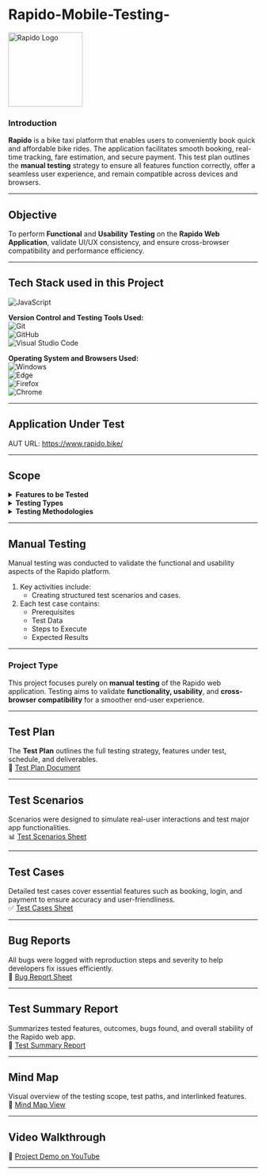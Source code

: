 # Rapido-Mobile-Testing-
  
<img src="https://drive.google.com/uc?export=view&id=1wOGsd_f-LfFNq7IxkPCzaCOlGw6-Loye" alt="Rapido Logo" width="150">


### Introduction  
**Rapido** is a bike taxi platform that enables users to conveniently book quick and affordable bike rides. The application facilitates smooth booking, real-time tracking, fare estimation, and secure payment. This test plan outlines the **manual testing** strategy to ensure all features function correctly, offer a seamless user experience, and remain compatible across devices and browsers.

---

## Objective  
To perform **Functional** and **Usability Testing** on the **Rapido Web Application**, validate UI/UX consistency, and ensure cross-browser compatibility and performance efficiency.

---

## Tech Stack used in this Project  

<img alt="JavaScript" src="https://img.shields.io/badge/JavaScript-F7DF1E?logo=javascript&logoColor=white&style=flat" />

**Version Control and Testing Tools Used:**  
<img alt="Git" src="https://img.shields.io/badge/Git-F05032?logo=git&logoColor=white&style=flat" />  
<img alt="GitHub" src="https://img.shields.io/badge/GitHub-181717?logo=github&logoColor=white&style=flat" />  
<img alt="Visual Studio Code" src="https://img.shields.io/badge/Visual%20Studio%20Code-007ACC?logo=visual-studio-code&logoColor=white&style=flat" />

**Operating System and Browsers Used:**  
<img alt="Windows" src="https://img.shields.io/badge/Windows-00ADEF?logo=windows&logoColor=white&style=flat" />  
<img alt="Edge" src="https://img.shields.io/badge/Edge-5C2D91?logo=microsoft-edge&logoColor=white&style=flat" />  
<img alt="Firefox" src="https://img.shields.io/badge/Firefox-FF9500?logo=firefox-browser&logoColor=white&style=flat" />  
<img alt="Chrome" src="https://img.shields.io/badge/Chrome-4285F4?logo=google-chrome&logoColor=white&style=flat" />

---

## Application Under Test  

AUT URL: https://www.rapido.bike/

---

## Scope  

<details>
<summary><strong>Features to be Tested</strong></summary>

- User Sign-Up
- User Login
- Location Access and Ride Booking
- Ride Fare Estimation
- Ride History
- Payment
- Customer Support
- Logout

</details>

<details>
<summary><strong>Testing Types</strong></summary>

- Functional Testing  
- Usability Testing  
- Compatibility Testing  

</details>

<details>
<summary><strong>Testing Methodologies</strong></summary>

- Black-box Testing  
- Exploratory Testing  
- Integration Testing  
- End-to-End Testing  

</details>

---

## Manual Testing  
Manual testing was conducted to validate the functional and usability aspects of the Rapido platform.

1. Key activities include:
   - Creating structured test scenarios and cases.
2. Each test case contains:
   - Prerequisites  
   - Test Data  
   - Steps to Execute  
   - Expected Results  

---

### Project Type  
This project focuses purely on **manual testing** of the Rapido web application. Testing aims to validate **functionality, usability**, and **cross-browser compatibility** for a smoother end-user experience.

---

## Test Plan  
The **Test Plan** outlines the full testing strategy, features under test, schedule, and deliverables.  
📄 [Test Plan Document](https://docs.google.com/document/d/1rPrDFEvpaXsXti9_Ht78xk90ji4do7sSkHYJjZnbPVE/edit?usp=sharing)

---

## Test Scenarios  
Scenarios were designed to simulate real-user interactions and test major app functionalities.  
📊 [Test Scenarios Sheet](https://docs.google.com/spreadsheets/d/1O0y1NZXzGnPSYk-3MNn5ZZd45GPOKHz9AfkGRY_s7M0/edit?gid=0#gid=0)

---

## Test Cases  
Detailed test cases cover essential features such as booking, login, and payment to ensure accuracy and user-friendliness.  
✅ [Test Cases Sheet](https://docs.google.com/spreadsheets/d/1O0y1NZXzGnPSYk-3MNn5ZZd45GPOKHz9AfkGRY_s7M0/edit?gid=1868983526#gid=1868983526)

---

## Bug Reports  
All bugs were logged with reproduction steps and severity to help developers fix issues efficiently.  
🐞 [Bug Report Sheet](https://docs.google.com/spreadsheets/d/1JnW2G5YaEADLHjimwVXvGLMNuIduP6UNy9pGGDJgnaA/edit?usp=sharing)

---

## Test Summary Report  
Summarizes tested features, outcomes, bugs found, and overall stability of the Rapido web app.  
📘 [Test Summary Report](https://docs.google.com/document/d/1j7LDgQ1QKYEi_PX2k6xgmo-PjJ9geRR7GUQddFbmWWs/edit?usp=sharing)

---

## Mind Map  
Visual overview of the testing scope, test paths, and interlinked features.  
🧠 [Mind Map View](https://drive.google.com/file/d/1BtMEr8vF0d0q48BHco6HDwfo1Vt45lmM/view?usp=sharing)

---

## Video Walkthrough  
🎥 [Project Demo on YouTube](https://www.youtube.com/watch?v=BEvPJLAs3B0)

---


